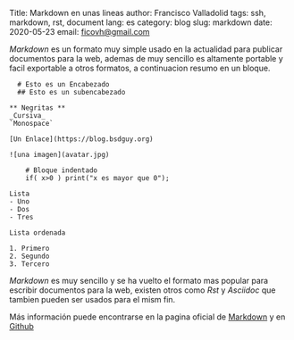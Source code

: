 Title: Markdown en unas lineas
author: Francisco Valladolid
tags: ssh, markdown, rst, document
lang: es
category: blog
slug: markdown
date: 2020-05-23
email: ficovh@gmail.com

_Markdown_ es un formato muy simple usado en la actualidad para publicar documentos para la web, ademas de muy sencillo es altamente portable y facil exportable a otros formatos, a continuacion resumo en un bloque.


      # Esto es un Encabezado
      ## Esto es un subencabezado

    ** Negritas ** 
    _Cursiva_
    `Monospace`
  
    [Un Enlace](https://blog.bsdguy.org)

    ![una imagen](avatar.jpg)

        # Bloque indentado
        if( x>0 ) print("x es mayor que 0");

    Lista
    - Uno
    - Dos
    - Tres

    Lista ordenada

    1. Primero
    2. Segundo
    3. Tercero

_Markdown_ es muy sencillo y se ha vuelto el formato mas popular para escribir documentos para la web, existen otros como _Rst_ y _Asciidoc_ que tambien pueden ser usados para el mism fin.

Más información puede encontrarse en la pagina oficial de [Markdown](https://daringfireball.net/projects/markdown/syntax) y en [Github](https://guides.github.com/features/mastering-markdown/)
